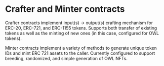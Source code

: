 # Crafter and Minter contracts

Crafter contracts implement input(s) -> output(s) crafting mechanism for ERC-20, ERC-721, and ERC-1155 tokens. Supports both transfer of existing tokens as well as the minting of new ones (in this case, configured for OWL tokens).

Minter contracts implement a variety of methods to generate unique token IDs and mint ERC 721 assets to the caller. Currently configured to support breeding, randomized, and simple generation of OWL NFTs.
